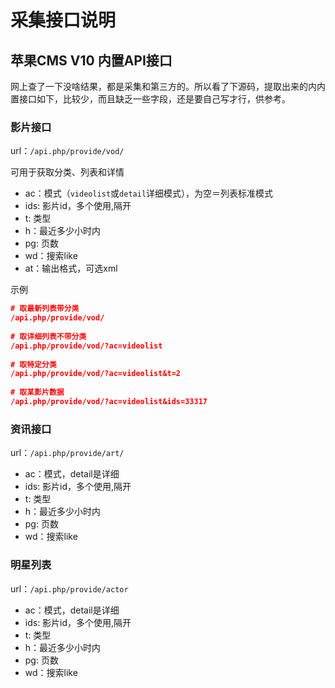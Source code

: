 # 采集接口说明

## 苹果CMS V10 内置API接口

网上查了一下没啥结果，都是采集和第三方的。所以看了下源码，提取出来的内内置接口如下，比较少，而且缺乏一些字段，还是要自己写才行，供参考。

### 影片接口

url：`/api.php/provide/vod/`

可用于获取分类、列表和详情

- ac：模式（`videolist`或`detail`详细模式），为空＝列表标准模式
- ids: 影片id，多个使用,隔开
- t: 类型
- h：最近多少小时内
- pg: 页数
- wd：搜索like
- at：输出格式，可选xml

示例 

```json
# 取最新列表带分类
/api.php/provide/vod/
 
# 取详细列表不带分类
/api.php/provide/vod/?ac=videolist
 
# 取特定分类
/api.php/provide/vod/?ac=videolist&t=2
 
# 取某影片数据
/api.php/provide/vod/?ac=videolist&ids=33317
```



### 资讯接口

url：`/api.php/provide/art/`

- ac：模式，detail是详细
- ids: 影片id，多个使用,隔开
- t: 类型
- h：最近多少小时内
- pg: 页数
- wd：搜索like

### 明星列表

url：`/api.php/provide/actor`

- ac：模式，detail是详细
- ids: 影片id，多个使用,隔开
- t: 类型
- h：最近多少小时内
- pg: 页数
- wd：搜索like
